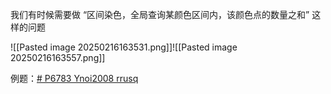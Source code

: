 我们有时候需要做 “区间染色，全局查询某颜色区间内，该颜色点的数量之和” 这样的问题


![[Pasted image 20250216163531.png]]![[Pasted image 20250216163557.png]]

例题：[# P6783 Ynoi2008 rrusq](https://www.luogu.com.cn/problem/P6783)

